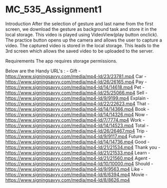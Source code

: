 # MC_535_Assignment1
Introduction
After the selection of gesture and last name from the first screen, we download the gesture as background task and store it in the local storage. This video is played using VideoView(play button onclick). The practice button opens up the camera and allows the user to capture a video. The captured video is stored in the local storage. This leads to the 3rd screen which allows the saved video to be uploaded to the server.

Requirements
The app requires storage permissions.



Below are the Handy URL's : - 
Gift - https://www.signingsavvy.com/media/mp4-ld/23/23781.mp4
Car - https://www.signingsavvy.com/media/mp4-ld/26/26165.mp4
Pay - https://www.signingsavvy.com/media/mp4-ld/14/14618.mp4
Pet - https://www.signingsavvy.com/media/mp4-ld/25/25066.mp4
Sell - https://www.signingsavvy.com/media/mp4-ld/9/9199.mp4 
Explain - https://www.signingsavvy.com/media/mp4-ld/22/22623.mp4
That - https://www.signingsavvy.com/media/mp4-ld/14/14366.mp4 
Book - https://www.signingsavvy.com/media/mp4-ld/14/14326.mp4 
Now - https://www.signingsavvy.com/media/mp4-ld/7/7774.mp4 
Work - https://www.signingsavvy.com/media/mp4-ld/14/14523.mp4 
Total - https://www.signingsavvy.com/media/mp4-ld/26/26467.mp4 
Trip - https://www.signingsavvy.com/media/mp4-ld/9/9117.mp4 
Future - https://www.signingsavvy.com/media/mp4-ld/14/14736.mp4 
Good - https://www.signingsavvy.com/media/mp4-ld/21/21534.mp4 
Thank you - https://www.signingsavvy.com/media/mp4-ld/21/21533.mp4 
Learn - https://www.signingsavvy.com/media/mp4-ld/21/21560.mp4 
Agent - https://www.signingsavvy.com/media/mp4-ld/10/10000.mp4
Should - https://www.signingsavvy.com/media/mp4-ld/9/9563.mp4
Like - https://www.signingsavvy.com/media/mp4-ld/6/6394.mp4
Movie - https://www.signingsavvy.com/media/mp4-ld/8/8626.mp4


